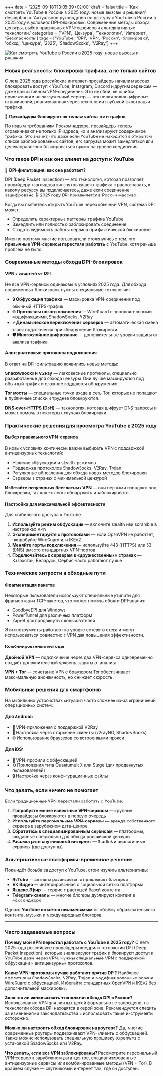 +++
date = '2025-09-18T13:05:39+02:00'
draft = false
title = 'Как смотреть YouTube в России в 2025 году: новые вызовы и решения'
description = 'Актуальное руководство по доступу к YouTube в России в 2025 году в условиях DPI-блокировок. Современные методы обхода цензуры, выбор правильных VPN-сервисов и альтернативные технологии.'
categories = ['VPN', 'Цензура', 'Технологии', 'Интернет', 'Безопасность']
tags = ['YouTube', 'DPI', 'VPN', 'Россия', 'блокировка', 'обход', 'цензура', '2025', 'ShadowSocks', 'V2Ray']
+++

![Как смотреть YouTube в России в 2025 году: новые вызовы и решения](https://imagestoring.fra1.cdn.digitaloceanspaces.com/553b7c5d-eb16-47f6-b330-5612df963b28.png)


### Новая реальность: блокировка трафика, а не только сайтов

С лета 2025 года российские интернет-провайдеры начали массово блокировать доступ к YouTube, Instagram, Discord и другим сервисам — даже при активном VPN-соединении. Это не сбой, не ошибка приложения и не загруженный сервер — это новая волна цифровых ограничений, реализованная через технологии глубокой фильтрации трафика.

📡 **Провайдеры блокируют не только сайты, но и трафик**

По новым требованиям Роскомнадзора, провайдеры теперь ограничивают не только IP-адреса, но и анализируют содержимое трафика. Это значит, что даже если YouTube не находится в открытом списке заблокированных сайтов, его загрузка может замедляться или целенаправленно блокироваться прямо на уровне соединения.

### Что такое DPI и как оно влияет на доступ к YouTube

🧠 **DPI-фильтрация: как она работает?**

DPI (Deep Packet Inspection) — это технология, которая позволяет провайдеру «заглядывать» внутрь вашего трафика и распознавать, к какому ресурсу вы подключаетесь, даже если соединение зашифровано. В 2025 году DPI применяется в России массово.


Когда вы пытаетесь открыть YouTube через обычный VPN, система DPI может:
- Определить характерные паттерны трафика YouTube
- Замедлить или полностью заблокировать соединение
- Создать видимость работы сервиса при фактической блокировке

Именно поэтому многие пользователи столкнулись с тем, что **привычные VPN-сервисы перестали работать** с YouTube, хотя раньше проблем не было.

### Современные методы обхода DPI-блокировок

#### VPN с защитой от DPI

Не все VPN-сервисы одинаковы в условиях 2025 года. Для обхода современных блокировок нужны специальные технологии:

- 🔒 **Обфускация трафика** — маскировка VPN-соединения под обычный HTTPS-трафик
- 🌐 **Протоколы нового поколения** — WireGuard с дополнительными модификациями, ShadowSocks, V2Ray
- ⚡ **Динамическое переключение серверов** — автоматическая смена точек подключения при обнаружении блокировки
- 🛡️ **Многослойное шифрование** — дополнительные уровни защиты от анализа трафика

#### Альтернативные протоколы подключения

В ответ на DPI-фильтрацию появились новые методы:

**Shadowsocks и V2Ray** — легковесные протоколы, специально разработанные для обхода цензуры. Они лучше маскируются под обычный трафик и сложнее поддаются обнаружению.

**Tor мосты** — специальные точки входа в сеть Tor, которые не попадают в публичные списки и труднее блокируются.


**DNS-over-HTTPS (DoH)** — технология, которая шифрует DNS-запросы и может помочь в некоторых случаях блокировки.

### Практические решения для просмотра YouTube в 2025 году

#### Выбор правильного VPN-сервиса

В новых условиях критически важно выбирать VPN с поддержкой антицензурных технологий:

- Наличие обфускации и stealth-режимов
- Поддержка протоколов ShadowSocks, V2Ray, Trojan
- Регулярные обновления для обхода новых методов блокировки
- Серверы в странах с минимальной цензурой


**Избегайте популярных бесплатных VPN** — они первыми попадают под блокировки, так как их легко обнаружить и заблокировать.

#### Настройка для максимальной эффективности

Для стабильного доступа к YouTube:

1. **Используйте режим обфускации** — включите stealth или scramble в настройках VPN
2. **Экспериментируйте с протоколами** — если OpenVPN не работает, попробуйте WireGuard или IKEv2
3. **Меняйте порты подключения** — используйте 443 (HTTPS) или 53 (DNS) вместо стандартных VPN-портов
4. **Подключайтесь к серверам в «дружественных» странах** — Казахстан, Беларусь, Сербия часто работают лучше

### Технические хитрости и обходные пути

#### Фрагментация пакетов

Некоторые пользователи используют специальные утилиты для фрагментации TCP-пакетов, что может помочь обойти DPI-анализ:

- GoodbyeDPI для Windows
- PowerTunnel для различных платформ
- Zapret для продвинутых пользователей


Эти инструменты работают на уровне сетевого стека и могут использоваться совместно с VPN для повышения эффективности.

#### Комбинированные методы

**Двойной VPN** — подключение через два VPN-сервиса одновременно создаёт дополнительный уровень защиты от анализа.

**VPN + Tor** — сочетание VPN с браузером Tor обеспечивает максимальную анонимность, но снижает скорость.

### Мобильные решения для смартфонов

На мобильных устройствах ситуация часто сложнее из-за ограничений операционных систем:

#### Для Android:
- 📱 VPN-приложения с поддержкой V2Ray
- 🔧 Настройка через сторонние клиенты (v2rayNG, ShadowSocks)
- 🌐 Использование браузеров со встроенными прокси

#### Для iOS:
- 🍎 VPN-профили с обфускацией
- ⚙️ Приложения типа Quantumult X или Surge (для продвинутых пользователей)
- 🔒 Настройка через конфигурационные файлы

### Что делать, если ничего не помогает

Если традиционные VPN перестали работать с YouTube:

1. **Попробуйте менее известные VPN-сервисы** — крупные провайдеры блокируются в первую очередь
2. **Используйте персональные VPN-серверы** — аренда собственного сервера в зарубежном дата-центре
3. **Обратитесь к специализированным сервисам** — платформы, созданные специально для обхода российской цензуры
4. **Рассмотрите спутниковый интернет** — Starlink и аналогичные сервисы (где доступны)

### Альтернативные платформы: временное решение

Пока идёт борьба за доступ к YouTube, стоит изучить альтернативы:

- **RuTube** — активно развивается и привлекает блогеров
- **VK Видео** — интегрированная с социальной сетью платформа  
- **Яндекс.Эфир** — сервис с растущей базой контента
- **Telegram-каналы** — многие блогеры дублируют контент в мессенджере


Однако **YouTube остаётся незаменимым** по объёму образовательного контента, музыки и международных блогеров.

---

### Часто задаваемые вопросы

**Почему мой VPN перестал работать с YouTube в 2025 году?**
С лета 2025 года российские провайдеры внедрили технологии DPI (Deep Packet Inspection), которые анализируют трафик и блокируют доступ к YouTube даже через VPN. Нужны специальные VPN с поддержкой обфускации и антицензурных протоколов.

**Какие VPN-протоколы лучше работают против DPI?**
Наиболее эффективны ShadowSocks, V2Ray, Trojan и модифицированные версии WireGuard с обфускацией. Избегайте стандартных OpenVPN и IKEv2 без дополнительной маскировки.

**Законно ли использовать технологии обхода DPI в России?**
Использование VPN для личных целей формально не запрещено, но технологии обхода DPI находятся в серой зоне. Рекомендуется следить за изменениями законодательства и использовать такие инструменты осторожно.

**Можно ли настроить обход блокировок на роутере?**
Да, многие современные роутеры поддерживают VPN-клиенты с обфускацией. Также можно использовать специальную прошивку (OpenWrt) с установкой ShadowSocks или V2Ray.

**Что делать, если все VPN заблокированы?**
Рассмотрите персональный VPN-сервер в зарубежном дата-центре, специализированные антицензурные сервисы или комбинированные методы (VPN + Tor). В крайнем случае — спутниковый интернет там, где он доступен.